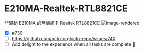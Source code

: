 # E210MA-Realtek-RTL8821CE
**驅動 E210MA 的無線網卡 Realtek RTL8821CE
![image-rendered](https://user-images.githubusercontent.com/92923277/138267121-39fbed93-b66f-4aeb-acfb-ecfc5b3c4871.png)
- [x] #739
- [ ] https://github.com/octo-org/octo-repo/issues/740
- [ ] Add delight to the experience when all tasks are complete :tada:
